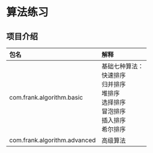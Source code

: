 # 算法练习 #

## 项目介绍 ##
|包名|解释|
|:--|:--|
|com.frank.algorithm.basic|基础七种算法：<br/>快速排序<br/>归并排序<br/>堆排序<br/>选择排序<br/>冒泡排序<br/>插入排序<br/>希尔排序<br/>|
|com.frank.algorithm.advanced|高级算法|